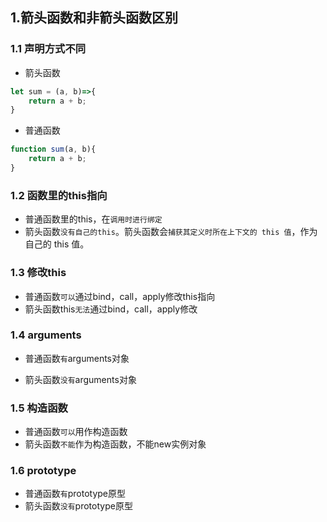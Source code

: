 ## 1.箭头函数和非箭头函数区别

### 1.1 声明方式不同

- 箭头函数

``` javascript
let sum = (a, b)=>{
    return a + b;
}
```

- 普通函数

``` javascript
function sum(a, b){
    return a + b;
}
```



### 1.2 函数里的this指向

- 普通函数里的this，在`调用时进行绑定`
- 箭头函数`没有自己的this`。箭头函数会`捕获其定义时所在上下文的 this 值`，作为自己的 this 值。



### 1.3 修改this

- 普通函数`可以`通过bind，call，apply修改this指向
- 箭头函数this`无法`通过bind，call，apply修改



### 1.4 arguments

- 普通函数`有`arguments对象

- 箭头函数`没有`arguments对象



### 1.5 构造函数

- 普通函数`可以`用作构造函数
- 箭头函数`不能`作为构造函数，不能new实例对象



### 1.6 prototype

- 普通函数`有`prototype原型
- 箭头函数`没有`prototype原型